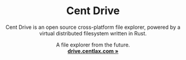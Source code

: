 <p align="center">
	<h1 align="center"><b>Cent Drive</b></h1>
    <p align="center">
    Cent Drive is an open source cross-platform file explorer, powered by a virtual distributed filesystem written in Rust.
    </p>
	<p align="center">
		A file explorer from the future.
    <br />
    <a href="https://drive.cent.com"><strong>drive.centlax.com »</strong></a>
  </p>
</p>
